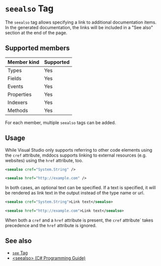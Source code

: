 # `seealso` Tag

The `seealso` tag allows specifying a link to additional documentation
items. In the generated documentation, the links will be included in a
"See also" section at the end of the page.

## Supported members

| Member kind | Supported |
|-------------|-----------|
| Types       | Yes       |
| Fields      | Yes       |
| Events      | Yes       |
| Properties  | Yes       |
| Indexers    | Yes       |
| Methods     | Yes       |

For each member, multiple `seealso` tags can be added.

## Usage

While Visual Studio only supports referring to other code elements using the
`cref` attribute, mddocs supports linking to external resources (e.g. websites)
using the `href` attribute, too.

```xml
<seealso cref="System.String" />
```

```xml
<seealso href="http://example.com" />
```

In both cases, an optional text can be specified. If a text is specified,
it will be rendered as link text in the output instead of the type name
or url.

```xml
<seealso cref="System.String">Link text</seealso>
```

```xml
<seealso href="http://example.com">Link text</seealso>
```

When both a `cref` and a `href` attribute is present, the `cref` attribute´
takes precedence and the `href` attribute is ignored.

## See also

- [`see` Tag](./see.md)
- [\<seealso\> (C# Programming Guide)](https://docs.microsoft.com/en-us/dotnet/csharp/programming-guide/xmldoc/seealso)
